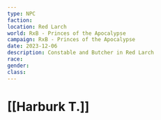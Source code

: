 ```yaml
---
type: NPC
faction: 
location: Red Larch
world: RxB - Princes of the Apocalypse
campaign: RxB - Princes of the Apocalypse
date: 2023-12-06
description: Constable and Butcher in Red Larch
race: 
gender: 
class:
---
```

# [[Harburk T.]]

